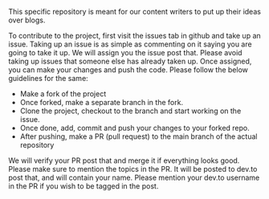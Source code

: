 This specific repository is meant for our content writers to put up their ideas over blogs.

To contribute to the project, first visit the issues tab in github and take up an issue. Taking up an issue is as simple as commenting on it saying you are going to take it up. We will assign you the issue post that. Please avoid taking up issues that someone else has already taken up. Once assigned, you can make your changes and push the code. Please follow the below guidelines for the same:

- Make a fork of the project
- Once forked, make a separate branch in the fork.
- Clone the project, checkout to the branch and start working on the issue.
- Once done, add, commit and push your changes to your forked repo.
- After pushing, make a PR (pull request) to the main branch of the actual repository

We will verify your PR post that and merge it if everything looks good. Please make sure to mention the topics in the PR. It will be posted to dev.to post that, and will contain your name. Please mention your dev.to username in the PR if you wish to be tagged in the post.
